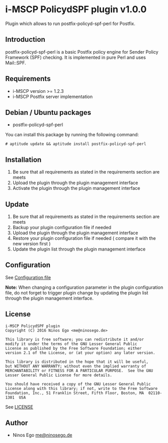 # i-MSCP PolicydSPF plugin v1.0.0

Plugin which allows to run postfix-policyd-spf-perl for Postfix.

## Introduction

postfix-policyd-spf-perl is a basic Postfix policy engine for Sender Policy Framework (SPF) checking. It is implemented in pure Perl and uses Mail::SPF.

## Requirements

* i-MSCP version >= 1.2.3
* i-MSCP Postfix server implementation

## Debian / Ubuntu packages

* postfix-policyd-spf-perl

You can install this package by running the following command:

```
# aptitude update && aptitude install postfix-policyd-spf-perl
```

## Installation

1. Be sure that all requirements as stated in the requirements section are meets
2. Upload the plugin through the plugin management interface
3. Activate the plugin through the plugin management interface

## Update

1. Be sure that all requirements as stated in the requirements section are meets
2. Backup your plugin configuration file if needed
3. Upload the plugin through the plugin management interface
4. Restore your plugin configuration file if needed ( compare it with the new version first )
5. Update the plugin list through the plugin management interface

## Configuration

See [Configuration file](../PolicydSPF/config.php)

**Note:** When changing a configuration parameter in the plugin configuration file, do not forget to trigger plugin
change by updating the plugin list through the plugin management interface.

## License

```
i-MSCP PolicydSPF plugin
Copyright (C) 2016 Ninos Ego <me@ninosego.de>

This library is free software; you can redistribute it and/or
modify it under the terms of the GNU Lesser General Public
License as published by the Free Software Foundation; either
version 2.1 of the License, or (at your option) any later version.

This library is distributed in the hope that it will be useful,
but WITHOUT ANY WARRANTY; without even the implied warranty of
MERCHANTABILITY or FITNESS FOR A PARTICULAR PURPOSE.  See the GNU
Lesser General Public License for more details.

You should have received a copy of the GNU Lesser General Public
License along with this library; if not, write to the Free Software
Foundation, Inc., 51 Franklin Street, Fifth Floor, Boston, MA  02110-1301  USA
```

See [LICENSE](LICENSE)

## Author

* Ninos Ego <me@ninosego.de>
